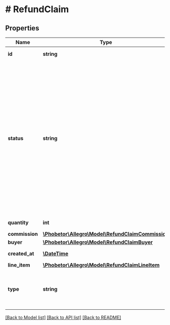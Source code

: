 # # RefundClaim

## Properties

Name | Type | Description | Notes
------------ | ------------- | ------------- | -------------
**id** | **string** | ID of the returned refund application. | [optional]
**status** | **string** | Status of the returned refund application. - &#x60;IN_PROGRESS&#x60; - the application is being processed or awaits user or admin action. - &#x60;WAITING_FOR_PAYMENT_REFUND&#x60; - the application is being processed and awaits payment refund to buyer. - &#x60;GRANTED&#x60; - the application was accepted and a commission refund was granted as requested, or the application was rejected and the seller successfully appealed. - &#x60;REJECTED&#x60; - the application was rejected and no commission was refunded. - &#x60;REJECTED_AFTER_APPEAL&#x60; - the application was initially rejected and the seller unsuccessfully appealed. - &#x60;CANCELLED&#x60; - the application was cancelled by the seller. - &#x60;APPEALED&#x60; - the application was rejected and the seller appealed, but the appeal has not yet finished processing. | [optional]
**quantity** | **int** | Quantity of product for which the seller filed the refund application. | [optional]
**commission** | [**\Phobetor\Allegro\Model\RefundClaimCommission**](RefundClaimCommission.md) |  | [optional]
**buyer** | [**\Phobetor\Allegro\Model\RefundClaimBuyer**](RefundClaimBuyer.md) |  | [optional]
**created_at** | [**\DateTime**](\DateTime.md) | Date when the refund application was created. | [optional]
**line_item** | [**\Phobetor\Allegro\Model\RefundClaimLineItem**](RefundClaimLineItem.md) |  | [optional]
**type** | **string** | Type of commission refund application. - &#x60;MANUAL&#x60; - the application was created manually by the seller. - &#x60;AUTOMATIC&#x60; - the application was created automatically. | [optional]

[[Back to Model list]](../../README.md#models) [[Back to API list]](../../README.md#endpoints) [[Back to README]](../../README.md)
